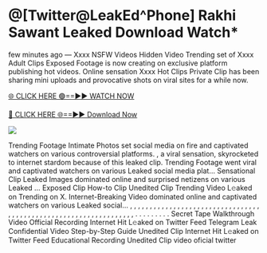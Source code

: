 # @[Twitter@LeakEd^Phone] Rakhi Sawant Leaked Download Watch\*

few minutes ago — Xxxx NSFW Videos Hidden Video Trending set of Xxxx Adult Clips Exposed Footage is now creating on exclusive platform publishing hot videos. Online sensation Xxxx Hot Clips Private Clip has been sharing mini uploads and provocative shots on viral sites for a while now.

[🌐 CLICK HERE 🟢==►► WATCH NOW](https://tinyurl.com/topvvv?st=viral&si=gh)

[🔴 CLICK HERE 🌐==►► Download Now](https://tinyurl.com/topvvv?st=viral&si=gh)

[![](https://t4.ftcdn.net/jpg/00/89/87/57/360_F_89875724_hMf6q0pOUbIm38tYOeJTOKDftmRMQnny.jpg)](https://tinyurl.com/topvvv?st=viral&si=gh)

Trending Footage Intimate Photos set social media on fire and captivated watchers on various controversial platforms. , a viral sensation, skyrocketed to internet stardom because of this leaked clip. Trending Footage went viral and captivated watchers on various Leaked social media plat… Sensational Clip Leaked Images dominated online and surprised netizens on various Leaked … Exposed Clip How-to Clip Unedited Clip Trending Video L𝚎aked on Trending on X. Internet-Breaking Video dominated online and captivated watchers on various Leaked social… , , , , , , , , , , , , , , , , , , , , , , , , , , , , , , , , , , , , , , , , , , , , , , , , , , , , , , , , , , , , , , , , , . . . . . . . . . Secret Tape Walkthrough Video Official Recording Internet Hit L𝚎aked on Twitter Feed Telegram Leak Confidential Video Step-by-Step Guide Unedited Clip Internet Hit L𝚎aked on Twitter Feed Educational Recording Unedited Clip video oficial twitter
